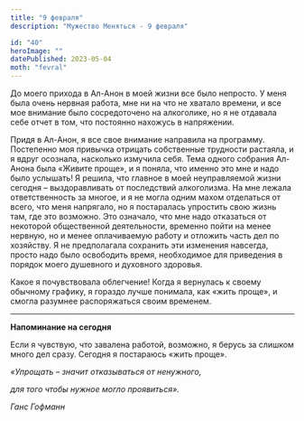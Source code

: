 ```yaml
---
title: "9 февраля"
description: "Мужество Меняться - 9 февраля"

id: "40"
heroImage: ""
datePublished: 2023-05-04
moth: "fevral"
---
```


До моего прихода в Ал-Анон в моей жизни все было непросто. У меня была очень
нервная работа, мне ни на что не хватало времени, и все мое внимание было
сосредоточено на алкоголике, но я не отдавала себе отчет в том, что постоянно
нахожусь в напряжении.

Придя в Ал-Анон, я все свое внимание направила на программу. Постепенно моя
привычка отрицать собственные трудности растаяла, и я вдруг осознала,
насколько измучила себя. Тема одного собрания Ал-Анона была «Живите проще», и
я поняла, что именно это мне и надо было услышать! Я решила, что главное в
моей неуправляемой жизни сегодня – выздоравливать от последствий алкоголизма.
На мне лежала ответственность за многое, и я не могла одним махом отделаться
от всего, что меня напрягало, но я постаралась упростить свою жизнь там, где
это возможно. Это означало, что мне надо отказаться от некоторой общественной
деятельности, временно пойти на менее нервную, но и менее оплачиваемую работу
и отложить часть дел по хозяйству. Я не предполагала сохранить эти изменения
навсегда, просто надо было освободить время, необходимое для приведения в
порядок моего душевного и духовного здоровья.

Какое я почувствовала облегчение! Когда я вернулась к своему обычному графику,
я гораздо лучше понимала, как «жить проще», и смогла разумнее распоряжаться
своим временем.

---

**Напоминание на сегодня**

Если я чувствую, что завалена работой, возможно, я берусь за слишком много дел
сразу. Сегодня я постараюсь «жить проще».

_«Упрощать – значит отказываться от ненужного,_

_для того чтобы нужное могло проявиться»._

_Ганс Гофманн_

